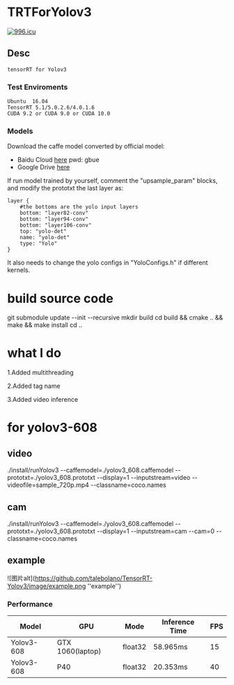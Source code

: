 # TRTForYolov3

<a href="https://996.icu"><img src="https://img.shields.io/badge/link-996.icu-red.svg" alt="996.icu" /></a>

## Desc

    tensorRT for Yolov3

### Test Enviroments

    Ubuntu  16.04
    TensorRT 5.1/5.0.2.6/4.0.1.6
    CUDA 9.2 or CUDA 9.0 or CUDA 10.0

### Models

Download the caffe model converted by official model:

+ Baidu Cloud [here](https://pan.baidu.com/s/1VBqEmUPN33XrAol3ScrVQA) pwd: gbue
+ Google Drive [here](https://drive.google.com/open?id=18OxNcRrDrCUmoAMgngJlhEglQ1Hqk_NJ)


If run model trained by yourself, comment the "upsample_param" blocks, and modify the prototxt the last layer as:
```
layer {
    #the bottoms are the yolo input layers
    bottom: "layer82-conv"
    bottom: "layer94-conv"
    bottom: "layer106-conv"
    top: "yolo-det"
    name: "yolo-det"
    type: "Yolo"
}
```

It also needs to change the yolo configs in "YoloConfigs.h" if different kernels.

# build source code

git submodule update --init --recursive
mkdir build
cd build && cmake .. && make && make install
cd ..


# what I do

1.Added multithreading

2.Added tag name

3.Added video inference


# for yolov3-608

## video

./install/runYolov3 --caffemodel=./yolov3_608.caffemodel --prototxt=./yolov3_608.prototxt --display=1 --inputstream=video --videofile=sample_720p.mp4 --classname=coco.names

## cam

./install/runYolov3 --caffemodel=./yolov3_608.caffemodel --prototxt=./yolov3_608.prototxt --display=1 --inputstream=cam --cam=0 --classname=coco.names

## example

![图片alt](https://github.com/talebolano/TensorRT-Yolov3/image/example.png ''example'')

### Performance

Model | GPU | Mode | Inference Time | FPS
-- | -- | -- | -- | -- |
Yolov3-608 | GTX 1060(laptop) | float32 | 58.965ms | 15
Yolov3-608 | P40 | float32 | 20.353ms | 40



